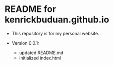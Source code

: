 # README for kenrickbuduan.github.io

* This repository is for my personal website.

* Version 0.0.1:
  - updated README.md
  - initialized index.html

